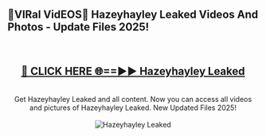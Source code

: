 <h2>🔴VIRal VidEOS🔴 Hazeyhayley Leaked Videos And Photos - Update Files 2025!</h2>
<br>
<div align="center">
<h2><a href="https://virallinks.top/odZfE0" rel="nofollow">🔴 CLICK HERE 🌐==►► Hazeyhayley Leaked</a></h2>
<br>
Get Hazeyhayley Leaked and all content. Now you can access all videos and pictures of Hazeyhayley Leaked. New Updated Files 2025!
<br>
<br>
<a href="https://virallinks.top/odZfE0" rel="nofollow" data-target="animated-image.originalLink"><img src="https://i.imgur.com/dJHk4Zq.gif)" alt="Hazeyhayley Leaked" style="max-width: 100%; display: inline-block;" data-target="animated-image.originalImage"></a>
</div>
<br>
